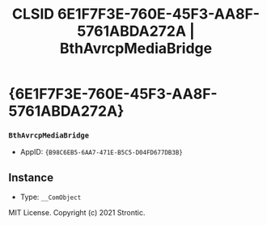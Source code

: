 ﻿---
title: "CLSID 6E1F7F3E-760E-45F3-AA8F-5761ABDA272A | BthAvrcpMediaBridge"
excerpt: What is COM-Object CLSID 6E1F7F3E-760E-45F3-AA8F-5761ABDA272A?
---

# {6E1F7F3E-760E-45F3-AA8F-5761ABDA272A}

### `BthAvrcpMediaBridge`
* AppID: `{B98C6EB5-6AA7-471E-B5C5-D04FD677DB3B}`

## Instance

* Type: `__ComObject`

MIT License. Copyright (c) 2021 Strontic.


